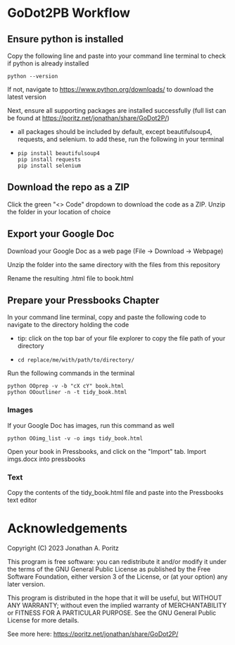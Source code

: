 # GoDot2PB Workflow

## Ensure python is installed

Copy the following line and paste into your command line terminal to check if python is already installed

    python --version

If not, navigate to https://www.python.org/downloads/ to download the latest version

Next, ensure all supporting packages are installed successfully (full list can be found at https://poritz.net/jonathan/share/GoDot2P/)
* all packages should be included by default, except beautifulsoup4, requests, and selenium. to add these, run the following in your terminal
*     pip install beautifulsoup4
      pip install requests
      pip install selenium


## Download the repo as a ZIP

Click the green "<> Code" dropdown to download the code as a ZIP. Unzip the folder in your location of choice

## Export your Google Doc

Download your Google Doc as a web page (File -> Download -> Webpage)

Unzip the folder into the same directory with the files from this repository

Rename the resulting .html file to book.html

## Prepare your Pressbooks Chapter

In your command line terminal, copy and paste the following code to navigate to the directory holding the code
* tip: click on the top bar of your file explorer to copy the file path of your directory
*     cd replace/me/with/path/to/directory/

Run the following commands in the terminal 

    python OOprep -v -b "cX cY" book.html
    python OOoutliner -n -t tidy_book.html

### Images

If your Google Doc has images, run this command as well
    
    python OOimg_list -v -o imgs tidy_book.html
    
Open your book in Pressbooks, and click on the "Import" tab. Import imgs.docx into pressbooks 

### Text
Copy the contents of the tidy_book.html file and paste into the Pressbooks text editor 

# Acknowledgements

Copyright (C) 2023 Jonathan A. Poritz
 
This program is free software: you can redistribute it and/or modify
it under the terms of the GNU General Public License as published by
the Free Software Foundation, either version 3 of the License, or
(at your option) any later version.
 
This program is distributed in the hope that it will be useful,
but WITHOUT ANY WARRANTY; without even the implied warranty of
MERCHANTABILITY or FITNESS FOR A PARTICULAR PURPOSE.  See the
GNU General Public License for more details.

See more here: https://poritz.net/jonathan/share/GoDot2P/
